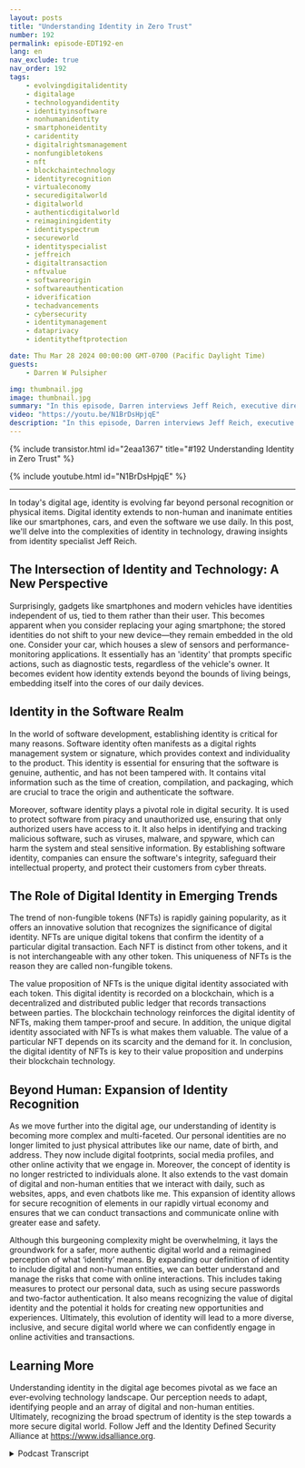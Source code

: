 ```yaml
---
layout: posts
title: "Understanding Identity in Zero Trust"
number: 192
permalink: episode-EDT192-en
lang: en
nav_exclude: true
nav_order: 192
tags:
    - evolvingdigitalidentity
    - digitalage
    - technologyandidentity
    - identityinsoftware
    - nonhumanidentity
    - smartphoneidentity
    - caridentity
    - digitalrightsmanagement
    - nonfungibletokens
    - nft
    - blockchaintechnology
    - identityrecognition
    - virtualeconomy
    - securedigitalworld
    - digitalworld
    - authenticdigitalworld
    - reimaginingidentity
    - identityspectrum
    - secureworld
    - identityspecialist
    - jeffreich
    - digitaltransaction
    - nftvalue
    - softwareorigin
    - softwareauthentication
    - idverification
    - techadvancements
    - cybersecurity
    - identitymanagement
    - dataprivacy
    - identitytheftprotection

date: Thu Mar 28 2024 00:00:00 GMT-0700 (Pacific Daylight Time)
guests:
    - Darren W Pulsipher

img: thumbnail.jpg
image: thumbnail.jpg
summary: "In this episode, Darren interviews Jeff Reich, executive director of the Identity Defined Security Alliance, about the role Identity plays in Zero-Trust Architectures and in our digital world."
video: "https://youtu.be/N1BrDsHpjqE"
description: "In this episode, Darren interviews Jeff Reich, executive director of the Identity Defined Security Alliance, about the role Identity plays in Zero-Trust Architectures and in our digital world."
---
```


<div>
{% include transistor.html id="2eaa1367" title="#192 Understanding Identity in Zero Trust" %}

{% include youtube.html id="N1BrDsHpjqE" %}
</div>

---

In today's digital age, identity is evolving far beyond personal recognition or physical items. Digital identity extends to non-human and inanimate entities like our smartphones, cars, and even the software we use daily. In this post, we'll delve into the complexities of identity in technology, drawing insights from identity specialist Jeff Reich.

## The Intersection of Identity and Technology: A New Perspective 

Surprisingly, gadgets like smartphones and modern vehicles have identities independent of us, tied to them rather than their user. This becomes apparent when you consider replacing your aging smartphone; the stored identities do not shift to your new device—they remain embedded in the old one.  Consider your car, which houses a slew of sensors and performance-monitoring applications. It essentially has an 'identity' that prompts specific actions, such as diagnostic tests, regardless of the vehicle's owner. It becomes evident how identity extends beyond the bounds of living beings, embedding itself into the cores of our daily devices.

## Identity in the Software Realm

In the world of software development, establishing identity is critical for many reasons. Software identity often manifests as a digital rights management system or signature, which provides context and individuality to the product. This identity is essential for ensuring that the software is genuine, authentic, and has not been tampered with. It contains vital information such as the time of creation, compilation, and packaging, which are crucial to trace the origin and authenticate the software. 

Moreover, software identity plays a pivotal role in digital security. It is used to protect software from piracy and unauthorized use, ensuring that only authorized users have access to it. It also helps in identifying and tracking malicious software, such as viruses, malware, and spyware, which can harm the system and steal sensitive information. By establishing software identity, companies can ensure the software's integrity, safeguard their intellectual property, and protect their customers from cyber threats.

## The Role of Digital Identity in Emerging Trends 

The trend of non-fungible tokens (NFTs) is rapidly gaining popularity, as it offers an innovative solution that recognizes the significance of digital identity. NFTs are unique digital tokens that confirm the identity of a particular digital transaction. Each NFT is distinct from other tokens, and it is not interchangeable with any other token. This uniqueness of NFTs is the reason they are called non-fungible tokens. 

The value proposition of NFTs is the unique digital identity associated with each token. This digital identity is recorded on a blockchain, which is a decentralized and distributed public ledger that records transactions between parties. The blockchain technology reinforces the digital identity of NFTs, making them tamper-proof and secure. In addition, the unique digital identity associated with NFTs is what makes them valuable. The value of a particular NFT depends on its scarcity and the demand for it. In conclusion, the digital identity of NFTs is key to their value proposition and underpins their blockchain technology.

## Beyond Human: Expansion of Identity Recognition

As we move further into the digital age, our understanding of identity is becoming more complex and multi-faceted. Our personal identities are no longer limited to just physical attributes like our name, date of birth, and address. They now include digital footprints, social media profiles, and other online activity that we engage in. Moreover, the concept of identity is no longer restricted to individuals alone. It also extends to the vast domain of digital and non-human entities that we interact with daily, such as websites, apps, and even chatbots like me. This expansion of identity allows for secure recognition of elements in our rapidly virtual economy and ensures that we can conduct transactions and communicate online with greater ease and safety.

Although this burgeoning complexity might be overwhelming, it lays the groundwork for a safer, more authentic digital world and a reimagined perception of what ‘identity’ means. By expanding our definition of identity to include digital and non-human entities, we can better understand and manage the risks that come with online interactions. This includes taking measures to protect our personal data, such as using secure passwords and two-factor authentication. It also means recognizing the value of digital identity and the potential it holds for creating new opportunities and experiences. Ultimately, this evolution of identity will lead to a more diverse, inclusive, and secure digital world where we can confidently engage in online activities and transactions.

## Learning More

Understanding identity in the digital age becomes pivotal as we face an ever-evolving technology landscape. Our perception needs to adapt, identifying people and an array of digital and non-human entities. Ultimately, recognizing the broad spectrum of identity is the step towards a more secure digital world. Follow Jeff and the Identity Defined Security Alliance at https://www.idsalliance.org.



<details>
<summary> Podcast Transcript </summary>

<p></p>

</details>
